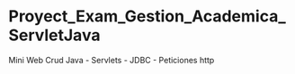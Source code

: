 # Proyect_Exam_Gestion_Academica_ServletJava
Mini Web Crud Java - Servlets - JDBC - Peticiones http
